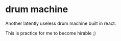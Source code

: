 # drum machine

Another latently useless drum machine built in react.

This is practice for me to become hirable ;)
